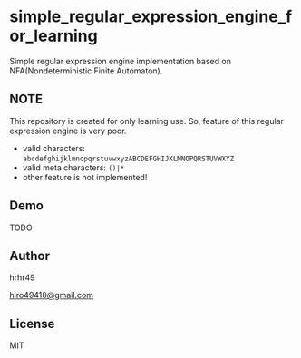 # simple_regular_expression_engine_for_learning
Simple regular expression engine implementation based on NFA(Nondeterministic Finite Automaton).

## NOTE

This repository is created for only learning use. So, feature of this regular expression engine is very poor.

* valid characters: `abcdefghijklmnopqrstuvwxyzABCDEFGHIJKLMNOPQRSTUVWXYZ`
* valid meta characters: `()|*`
* other feature is not implemented!

## Demo

TODO

## Author

hrhr49

hiro49410@gmail.com

## License
MIT
